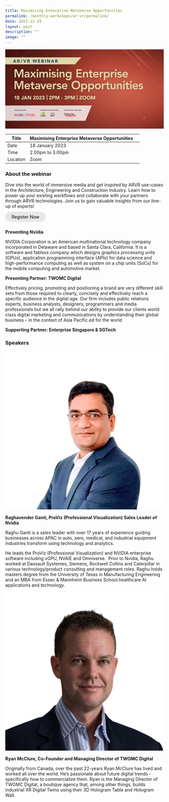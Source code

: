 ```yaml
---
title: Maximising Enterprise Metaverse Opportunities
permalink: /monthly-workshops/ar-vr/permalink/
date: 2022-12-29
layout: post
description: ""
image: ""
---
```

![](/images/Events/ARVR/arvr18jan.jpg)

| Title | Maximising Enterprise Metaverse Opportunities | | 
| -------- | -------- | --------| 
| Date  | 18 January 2023  | 
| Time  | 2.00pm to 3.00pm  |
| Location  | Zoom |

### About the webinar 

Dive into the world of immersive media and get inspired by ARVR use-cases in the Architecture, Engineering and Construction industry. Learn how to power up your existing workflows and collaborate with your partners  through ARVR technologies. Join us to gain valuable insights from our line-up of experts!
<br><br><a href="https://imda-pixel.sg/event/374" target="_blank" style="background-color: #E8E8E8; color: black; text-decoration: none; border-radius: 100px; padding-left: 20px; padding-right: 20px; padding-top:8px; padding-bottom:8px">Register Now</a><br><br>

**Presenting Nvidia**

NVIDIA Corporation is an American multinational technology company incorporated in Delaware and based in Santa Clara, California. It is a software and fabless company which designs graphics processing units (GPUs), application programming interface (APIs) for data science and high-performance computing as well as system on a chip units (SoCs) for the mobile computing and automotive market.

**Presenting Partner: TWOMC Digital**

Effectively pricing, promoting and positioning a brand are very different skill sets from those required to clearly, concisely and effectively reach a specific audience in the digital age. Our firm includes public relations experts, business analysts, designers, programmers and media professionals but we all rally behind our ability to provide our clients world class digital marketing and communications by understanding their global business – in the context of Asia Pacific.ed for the world

**Supporting Partner: Enterprise Singapore & SGTech**


### Speakers 

![](/images/Events/ARVR/navida.png)

**Raghavender Ganti, ProViz (Professional Visualization) Sales Leader of Nvidia**

Raghu Ganti is a sales leader with over 17 years of experience guiding businesses across APAC in auto, aero, medical, and industrial equipment industries transform using technology and analytics.

He leads the ProViz (Professional Visualization) and NVIDIA enterprise software including vGPU, NVAIE and Omniverse.  Prior to Nvidia, Raghu worked at Dassault Systemes, Siemens, Rockwell Collins and Caterpillar in various technology/product consulting and management roles. Raghu holds masters degree from the University of Texas in Manufacturing Engineering and an MBA from Essec & Mannheim Business School.healthcare AI applications and technology.

![](/images/Events/ARVR/twomc.png)

**Ryan McClure, Co-Founder and Managing Director of TWOMC Digital**

Originally from Canada, over the past 22-years Ryan McClure has lived and worked all over the world. He’s passionate about future digital trends - specifically how to commercialize them. Ryan is the Managing Director of TWOMC Digital, a boutique agency that, among other things, builds industrial XR Digital Twins using their 3D Hologram Table and Hologram Wall.